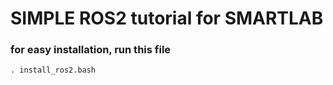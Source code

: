 # SIMPLE ROS2 tutorial for SMARTLAB

### for easy installation, run this file

```
. install_ros2.bash

```
